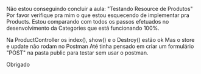 Não estou conseguindo concluir a aula: "Testando Resource de Produtos"
Por favor verifique pra mim o que estou esquecendo de implementar pra Products.
Estou comparando com todos os passos efetuados no desenvolvimento da Categories que
está funcionando 100%.

Na ProductController os  index(), show() e o Destroy() estão ok
Mas o store e update não rodam no Postman
Até tinha pensado em criar um formulário "POST" na pasta public para testar
sem usar o postman.

Obrigado
